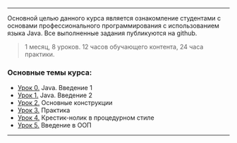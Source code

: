___

Основной целью данного курса является ознакомление студентами с основами профессионального программирования с использованием языка Java.
Все выполненные задания публикуются на github.

> 1 месяц, 8 уроков. 12 часов обучающего контента, 24 часа практики.

### Основные темы курса:
* [Урок 0.](https://github.com/khubulovi/java-basic-level/blob/master/src/lesson0/Main.java) Java. Введение 1
* [Урок 1.](https://github.com/khubulovi/java-basic-level/blob/master/src/lesson1/Main.java) Java. Введение 2
* [Урок 2.](https://github.com/khubulovi/java-basic-level/blob/master/src/lesson2/Main.java) Основные конструкции
* [Урок 3.](https://github.com/khubulovi/java-basic-level/blob/master/src/lesson3/Main.java) Практика
* [Урок 4.](https://github.com/khubulovi/java-basic-level/blob/master/src/lesson4/Main.java) Крестик-нолик в процедурном стиле
* [Урок 5.](https://github.com/khubulovi/java-basic-level/tree/master/src/lesson5) Введение в ООП
____
